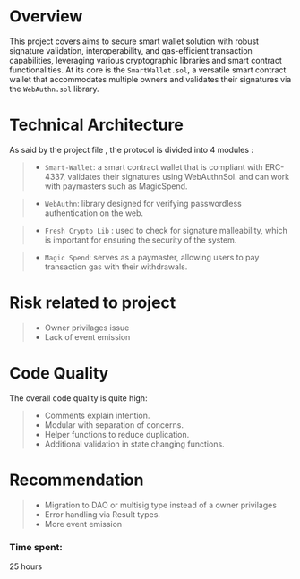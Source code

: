 # Overview
This project covers aims to secure smart wallet solution with robust signature validation, interoperability, and gas-efficient transaction capabilities, leveraging various cryptographic libraries and smart contract functionalities.
At its core is the `SmartWallet.sol`, a versatile smart contract wallet that accommodates multiple owners and validates their signatures via the `WebAuthn.sol` library. 

# Technical Architecture
As said by the project file , the protocol is divided into 4 modules :

>- `Smart-Wallet`: a smart contract wallet that is compliant with ERC-4337, validates their signatures using WebAuthnSol. and can work with paymasters such as MagicSpend.

>- `WebAuthn`:  library designed for verifying  passwordless authentication on the web.

>- `Fresh Crypto Lib` : used to check for signature malleability, which is important for ensuring the security of the system.

>- `Magic Spend`:  serves as a paymaster, allowing users to pay transaction gas with their withdrawals.


# Risk related to project
>- Owner privilages issue
>- Lack of event emission 

# Code Quality
The overall code quality is quite high:

>- Comments explain intention. 
>- Modular with separation of concerns.
>- Helper functions to reduce duplication.
>- Additional validation in state changing functions.


# Recommendation
>- Migration to DAO or multisig type instead of a owner privilages
>- Error handling via Result types.
>- More event emission

### Time spent:
25 hours
